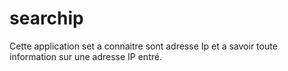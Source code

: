 # searchip
Cette application set a connaitre sont adresse Ip et a savoir toute information sur une adresse IP entré.
